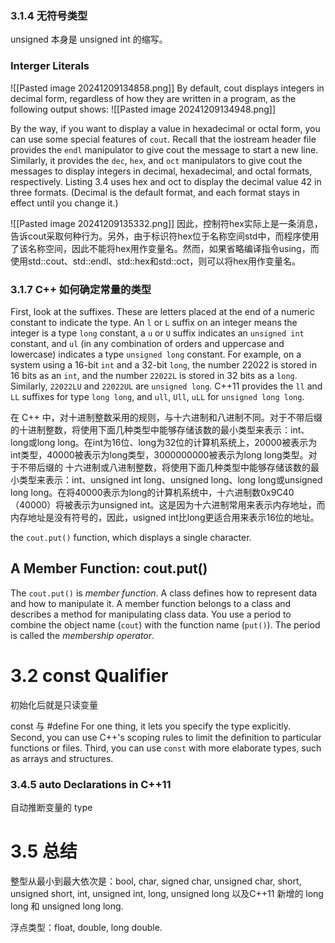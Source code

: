 ### 3.1.4 无符号类型
unsigned 本身是 unsigned int 的缩写。

### Interger Literals
![[Pasted image 20241209134858.png]]
By default, cout displays integers in decimal form, regardless of how they are written in a program, as the following output shows:
![[Pasted image 20241209134948.png]]

By the way, if you want to display a value in hexadecimal or octal form, you can use some special features of `cout`. Recall that the iostream header file provides the `endl` manipulator to give cout the message to start a new line. Similarly, it provides the `dec`, `hex`, and `oct` manipulators to give cout the messages to display integers in decimal, hexadecimal, and octal formats, respectively. Listing 3.4 uses hex and oct to display the decimal value 42 in three formats. (Decimal is the default format, and each format stays in effect
until you change it.)

![[Pasted image 20241209135332.png]]
因此，控制符hex实际上是一条消息，告诉cout采取何种行为。另外，由于标识符hex位于名称空间std中，而程序使用了该名称空间，因此不能将hex用作变量名。然而，如果省略编译指令using，而使用std::cout、std::endl、std::hex和std::oct，则可以将hex用作变量名。

### 3.1.7 C++ 如何确定常量的类型
First, look at the suffixes. These are letters placed at the end of a numeric constant to indicate the type. An `l` or `L` suffix on an integer means the integer is a type `long` constant, a `u` or `U` suffix indicates an `unsigned int` constant, and `ul` (in any combination of orders and uppercase and lowercase) indicates a type `unsigned long` constant. For example, on a system using a 16-bit `int` and a 32-bit `long`, the number 22022 is stored in 16 bits as an `int`, and the number `22022L` is stored in 32 bits as a `long`. Similarly, `22022LU` and `22022UL` are `unsigned long`. C++11 provides the `ll` and `LL` suffixes for type `long long`, and `ull`, `Ull`, `uLL` for `unsigned long long`.

在 C++ 中，对十进制整数采用的规则，与十六进制和八进制不同。对于不带后缀的十进制整数，将使用下面几种类型中能够存储该数的最小类型来表示：int、long或long long。在int为16位、long为32位的计算机系统上，20000被表示为int类型，40000被表示为long类型，3000000000被表示为long long类型。对于不带后缀的
十六进制或八进制整数，将使用下面几种类型中能够存储该数的最小类型来表示：int、unsigned int long、unsigned long、long long或unsigned long long。在将40000表示为long的计算机系统中，十六进制数0x9C40（40000）将被表示为unsigned int。这是因为十六进制常用来表示内存地址，而内存地址是没有符号的，因此，usigned int比long更适合用来表示16位的地址。

the `cout.put()` function, which displays a single character.

## A Member Function: cout.put()
The `cout.put()` is *member function*. A class defines how to represent data and how to manipulate it. A member function belongs to a class and describes a method for manipulating class data. You use a period to combine the object name (`cout`) with the function name (`put()`). The period is called the *membership operator*.

# 3.2 const Qualifier
初始化后就是只读变量

const 与 \#define 
For one thing, it lets you specify the type explicitly. Second, you can use C++'s scoping rules to limit the definition to particular functions or files. Third, you can use `const` with more elaborate types, such as arrays and structures.

### 3.4.5 auto Declarations in C++11
自动推断变量的 type

# 3.5 总结
整型从最小到最大依次是：bool, char, signed char, unsigned char, short, unsigned short, int, unsigned int, long, unsigned long 以及C++11 新增的 long long 和 unsigned long long.

浮点类型：float, double, long double.


